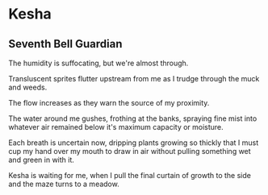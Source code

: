 # Kesha

## Seventh Bell Guardian

The humidity is suffocating, but we're almost through.

Transluscent sprites flutter upstream from me as I trudge through the muck and weeds. 

The flow increases as they warn the source of my proximity. 

The water around me gushes, frothing at the banks, spraying fine mist into whatever air remained below it's maximum capacity or moisture. 

Each breath is uncertain now, dripping plants growing so thickly that I must cup my hand over my mouth to draw in air without pulling something wet and green in with it. 

Kesha is waiting for me, when I pull the final curtain of growth to the side and the maze turns to a meadow. 